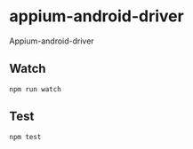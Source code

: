 appium-android-driver
===================

Appium-android-driver

## Watch

```
npm run watch
```

## Test

```
npm test
```
